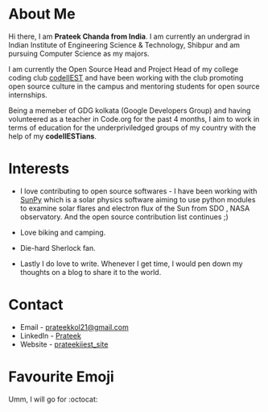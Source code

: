
# About Me

Hi there, I am **Prateek Chanda from India**. I am currently an undergrad in Indian Institute of Engineering Science & Technology, Shibpur and am 
pursuing Computer Science as my majors.

I am currently the Open Source Head and Project Head of my college coding club [codeIIEST](https://codeiiest.github.io/) and have been working
with the club promoting open source culture in the campus and mentoring students for open source internships.

Being a memeber of GDG kolkata (Google Developers Group) and having volunteered as a teacher in Code.org for the past 4 months, I aim to work 
in terms of education for the underpriviledged groups of my country with the help of my **codeIIESTians**.



# Interests

* I love contributing to open source softwares - I have been working with [SunPy](http://sunpy.org/) which is a solar physics software aiming
to use python modules to examine solar flares and electron flux of the Sun from SDO , NASA observatory.
And the open source contribution list continues ;)

* Love biking and camping.

* Die-hard Sherlock fan.

* Lastly I do love to write. Whenever I get time, I would pen down my thoughts on a blog to share it to the world. 


# Contact

* Email - prateekkol21@gmail.com
* LinkedIn - [Prateek](https://www.linkedin.com/in/prateek-chanda-iiest/)
* Website - [prateekiiest_site](https://prateekiiest.github.io/)

# Favourite Emoji

Umm, I will go for :octocat:
